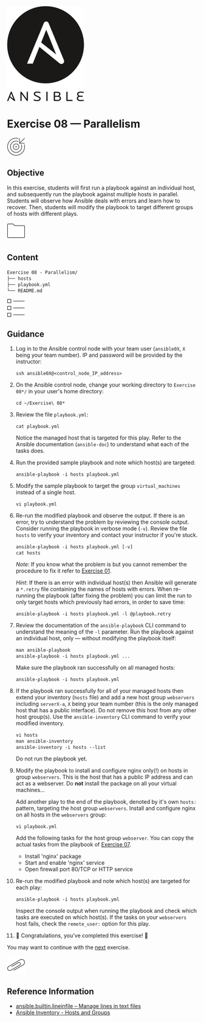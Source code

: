 ![Ansible logo](../img/ansible.png)

# Exercise 08 — Parallelism

![Goals](../img/goals.png)

## Objective

In this exercise, students will first run a playbook against an individual host, and subsequently run the playbook against multiple hosts in parallel. Students will observe how Ansible deals with errors and learn how to recover. Then, students will modify the playbook to target different groups of hosts with different plays.

![Folder](../img/folder.png)

## Content

    Exercise 08 - Parallelism/
    ├── hosts
    ├── playbook.yml
    └── README.md

![List](../img/list--checkbox.png)

## Guidance

1.  Log in to the Ansible control node with your team user (`ansible0X`, `X` being your team number). IP and password will be provided by the instructor:

    ```shell
    ssh ansible0X@<control_node_IP_address>
    ```

2.  On the Ansible control node, change your working directory to `Exercise 08*/` in your user's home directory:

    ```shell
    cd ~/Exercise\ 08*
    ```

3.  Review the file `playbook.yml`:

    ```shell
    cat playbook.yml
    ```

    Notice the managed host that is targeted for this play. Refer to the Ansible documentation (`ansible-doc`) to understand what each of the tasks does.

4.  Run the provided sample playbook and note which host(s) are targeted:

    ```shell
    ansible-playbook -i hosts playbook.yml
    ```

5.  Modify the sample playbook to target the group `virtual_machines` instead of a single host.

    ```shell
    vi playbook.yml
    ```

6.  Re-run the modified playbook and observe the output. If there is an error, try to understand the problem by reviewing the console output. Consider running the playbook in verbose mode (`-v`). Review the file `hosts` to verify your inventory and contact your instructor if you're stuck.

    ```shell
    ansible-playbook -i hosts playbook.yml [-v]
    cat hosts
    ```

    _Note_: If you know what the problem is but you cannot remember the procedure to fix it refer to [Exercise 01](../Exercise%2001%20-%20SSH%20Keys).

    _Hint_: If there is an error with individual host(s) then Ansible will generate a `*.retry` file containing the names of hosts with errors. When re-running the playbook (after fixing the problem) you can limit the run to only target hosts which previously had errors, in order to save time:

    ```shell
    ansible-playbook -i hosts playbook.yml -l @playbook.retry
    ```

7.  Review the documentation of the `ansible-playbook` CLI command to understand the meaning of the `-l` parameter. Run the playbook against an individual host, only — without modifying the playbook itself:

    ```shell
    man ansible-playbook
    ansible-playbook -i hosts playbook.yml ...
    ```

    Make sure the playbook ran successfully on all managed hosts:

    ```shell
    ansible-playbook -i hosts playbook.yml
    ```

8.  If the playbook ran successfully for all of your managed hosts then extend your inventory (`hosts` file) and add a new host group `webservers` including `serverX-a`, `X` being your team number (this is the only managed host that has a public interface). Do not remove this host from any other host group(s). Use the `ansible-inventory` CLI command to verify your modified inventory.

    ```shell
    vi hosts
    man ansible-inventory
    ansible-inventory -i hosts --list
    ```

    Do not run the playbook yet.

9.  Modify the playbook to install and configure nginx only(!) on hosts in group `webservers`. This is the host that has a public IP address and can act as a webserver. Do **not** install the package on all your virtual machines...

    Add another play to the end of the playbook, denoted by it's own `hosts:` pattern, targeting the host group `webservers`. Install and configure nginx on all hosts in the `webservers` group:

    ```shell
    vi playbook.yml
    ```

    Add the following tasks for the host group `webserver`. You can copy the actual tasks from the playbook of [Exercise 07](../Exercise%2007%20-%20Templates/playbook.yml).

    - Install 'nginx' package
    - Start and enable 'nginx' service
    - Open firewall port 80/TCP or HTTP service

10. Re-run the modified playbook and note which host(s) are targeted for each play:

    ```shell
    ansible-playbook -i hosts playbook.yml
    ```

    Inspect the console output when running the playbook and check which tasks are executed on which host(s). If the tasks on your `webservers` host fails, check the `remote_user:` option for this play.

11. 🎉 Congratulations, you've completed this exercise! 🎉

You may want to continue with the [next](../Exercise%2009%20-%20Conditionals) exercise.

![Paper clip](../img/paper--clip.png)

## Reference Information

- [ansible.builtin.lineinfile – Manage lines in text files](https://docs.ansible.com/ansible/latest/collections/ansible/builtin/lineinfile_module.html)
- [Ansible Inventory - Hosts and Groups](https://docs.ansible.com/ansible/2.3/intro_inventory.html#hosts-and-groups)
